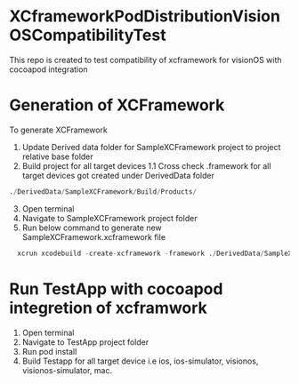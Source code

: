 # XCframeworkPodDistributionVisionOSCompatibilityTest
This repo is created to test compatibility of xcframework for visionOS with cocoapod integration

# Generation of XCFramework
To generate XCFramework
1. Update Derived data folder for SampleXCFramework project to project relative base folder 
2. Build project for all target devices 
  1.1 Cross check .framework for all target devices got created under DerivedData folder
  ```python
  ./DerivedData/SampleXCFramework/Build/Products/
  ```
3. Open terminal 
4. Navigate to SampleXCFramework project folder
5. Run below command to generate new SampleXCFramework.xcframework file
```python
  xcrun xcodebuild -create-xcframework -framework ./DerivedData/SampleXCFramework/Build/Products/Debug-iphoneos/SampleXCFramework.framework -framework ./DerivedData/SampleXCFramework/Build/Products/Debug-iphonesimulator/SampleXCFramework.framework -framework  ./DerivedData/SampleXCFramework/Build/Products/Debug-xros/SampleXCFramework.framework -framework  ./DerivedData/SampleXCFramework/Build/Products/Debug-xrsimulator/SampleXCFramework.framework -framework  ./DerivedData/SampleXCFramework/Build/Products/Debug/SampleXCFramework.framework -output ./xcframeworks/SampleXCFramework.xcframework
```
 
 # Run TestApp with cocoapod integretion of xcframwork
 1. Open terminal 
 2. Navigate to TestApp project folder
 3. Run pod install
 4. Build Testapp for all target device i.e ios, ios-simulator, visionos, visionos-simulator, mac.
